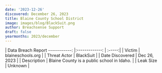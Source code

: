 ```yaml
---
date: '2023-12-26'
discovered: December 26, 2023
title: Blaine County School District
image: images/blog/BlackSuit.png
author: Breachsense Support
draft: false
yearmonths: 2023/december
---
```



| Data Breach Report
------------:     |:-------------:    | :-----:|
| Victim      | blaineschools.org      | 
| Threat Actor      | BlackSuit      | 
| Date Discovered      | Dec 26, 2023      | 
| Description      | Blaine County is a public school in Idaho.      | 
| Leak Size      | Unknown      | 

